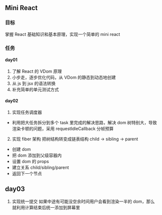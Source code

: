 ## Mini React

### 目标

掌握 React 基础知识和基本原理，实现一个简单的 mini react

### 任务

#### day01

1. 了解 React 的 VDom 原理
2. 小步走，逐步优化代码，从 VDom 的静态到动态地创建
3. 从 js 到 jsx 的语法转换
4. 补充简单的单元测试方式

#### day02

1. 实现任务调度器

- 利用把大任务拆分到多个 task 里完成的解决思路，解决 dom 树特别大，导致渲染卡顿的问题，采用 requestIdleCallback 分帧预算

2. 实现 fiber 架构
   把树结构转变成链表结构 child -> sibling -> parent

- 创建 dom
- 把 dom 添加到父级容器内
- 设置 dom 的 props
- 建立关系 child/sibling/parent
- 返回下一个节点

## day03

1. 实现统一提交
   如果中途有可能没空余时间用户会看到渲染一半的 dom，那么就利用计算结束后统一添加到屏幕里
